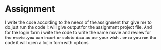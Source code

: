 # Assignment
I write the code according to the needs of the assignment that give me to do.just run the code it will give output for the assignment project file.
And for the login form i write the code to write the name movie and review for the movie .you can insert or delete data as per your wish .
once you run the code it will open a login form with options 
